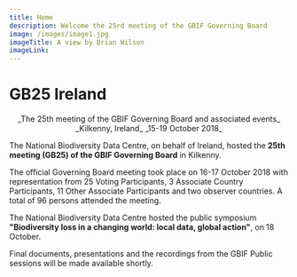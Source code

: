 ```yaml
---
title: Home
description: Welcome the 25rd meeting of the GBIF Governing Board 
image: /images/image1.jpg
imageTitle: A view by Brian Wilson
imageLink: 
---
```


# GB25 Ireland 

<p align="center">_The 25th meeting of the GBIF Governing Board and associated events_
_Kilkenny, Ireland_
_15-19 October 2018_</p>

The National Biodiversity Data Centre, on behalf of Ireland, hosted the **25th meeting (GB25) of the GBIF Governing Board** in Kilkenny. 

The official Governing Board meeting took place on 16-17 October 2018 with representation from 25 Voting Participants, 3 Associate Country Participants, 11 Other Associate Participants and two observer countries. A total of 96 persons attended the meeting. 

The National Biodiversity Data Centre hosted the public symposium **"Biodiversity loss in a changing world: local data, global action"**, on 18 October. 

Final documents, presentations and the recordings from the GBIF Public sessions will be made available shortly.

